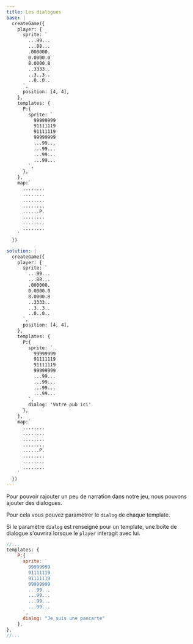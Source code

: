 ```yaml
---
title: Les dialogues
base: |
  createGame({
    player: {
      sprite: `
        ...99...
        ...88...
        .000000.
        0.0000.0
        8.0000.8
        ..3333..
        ..3..3..
        ..0..0..
      `,
      position: [4, 4],
    },
    templates: {
      P:{
        sprite: `
          99999999
          91111119
          91111119
          99999999
          ...99...
          ...99...
          ...99...
          ...99...
        `,
      },
    },
    map:`
      ........
      ........
      ........
      ........
      ......P.
      ........
      ........
      ........
    `
  })

solution: |
  createGame({
    player: {
      sprite: `
        ...99...
        ...88...
        .000000.
        0.0000.0
        8.0000.8
        ..3333..
        ..3..3..
        ..0..0..
      `,
      position: [4, 4],
    },
    templates: {
      P:{
        sprite: `
          99999999
          91111119
          91111119
          99999999
          ...99...
          ...99...
          ...99...
          ...99...
        `,
        dialog: 'Votre pub ici'
      },
    },
    map:`
      ........
      ........
      ........
      ........
      ......P.
      ........
      ........
      ........
    `
  })
---
```


Pour pouvoir rajouter un peu de narration dans notre jeu, nous pouvons ajouter des dialogues.

Pour cela vous pouvez paramètrer le `dialog` de chaque template.

Si le paramètre `dialog` est renseigné pour un template, une boîte de dialogue s'ouvrira lorsque le `player` interagit avec lui.

```js
//...
templates: {
    P:{
      sprite: `
        99999999
        91111119
        91111119
        99999999
        ...99...
        ...99...
        ...99...
        ...99...
      `,
      dialog: "Je suis une pancarte"
    },
},
//...
```

